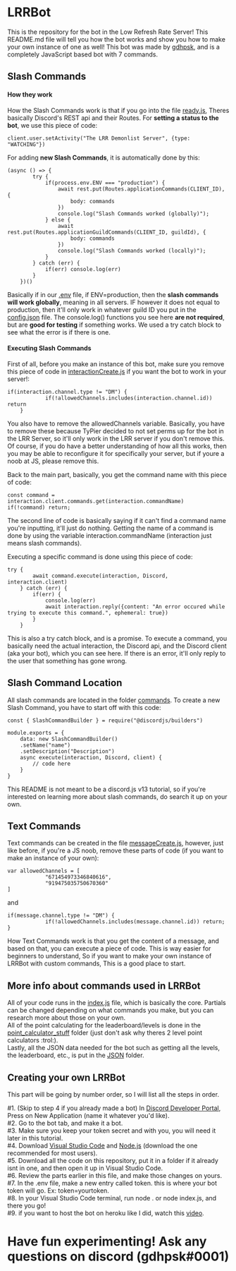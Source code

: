 # LRRBot

This is the repository for the bot in the Low Refresh Rate Server! This README.md file will tell you how the bot works and show you how to make your own instance of one as well! 
This bot was made by [gdhpsk](https://github.com/gdhpsk/), and is a completely JavaScript based bot with 7 commands. 

## Slash Commands

#### How they work

How the Slash Commands work is that if you go into the file [ready.js](https://github.com/gdhpsk/LRRBot/blob/main/events/ready.js), Theres basically Discord's REST api and their Routes.
For **setting a status to the bot**, we use this piece of code: 

```
client.user.setActivity("The LRR Demonlist Server", {type: "WATCHING"})
```

For adding **new Slash Commands**, it is automatically done by this: 

```
(async () => {
		try {
			if(process.env.ENV === "production") {
				await rest.put(Routes.applicationCommands(CLIENT_ID), {
					body: commands
				})
				console.log("Slash Commands worked (globally)");
			} else {
				await rest.put(Routes.applicationGuildCommands(CLIENT_ID, guildId), {
					body: commands
				})
				console.log("Slash Commands worked (locally)"); 
			}
		} catch (err) {
			if(err) console.log(err)
		}
	})()
```

Basically if in our [.env](https://github.com/gdhpsk/LRRBot/blob/main/.env) file, if ENV=production, then the **slash commands will work globally**, meaning in all servers.
IF however it does not equal to production, then it'll only work in whatever guild ID you put in the [config.json](https://github.com/gdhpsk/LRRBot/blob/main/config.json) file.
The console.log() functions you see here **are not required**, but are **good for testing** if something works. We used a try catch block to see what the error is if there is one.

#### Executing Slash Commands

First of all, before you make an instance of this bot, make sure you remove this piece of code in [interactionCreate.js](https://github.com/gdhpsk/LRRBot/blob/main/events/interactionCreate.js) if you want the bot to work in your server!:

```
if(interaction.channel.type != "DM") {
			if(!allowedChannels.includes(interaction.channel.id)) return
	}
```

You also have to remove the allowedChannels variable. Basically, you have to remove these because TyPier decided to not set perms up for the bot in the LRR Server, so it'll only work in the LRR server if you don't remove this.<br/>
Of course, if you do have a better understanding of how all this works, then you may be able to reconfigure it for specifically your server, but if youre a noob at JS, please remove this.

Back to the main part, basically, you get the command name with this piece of code:

```
const command = interaction.client.commands.get(interaction.commandName)
if(!command) return;
```

The second line of code is basically saying if it can't find a command name you're inputting, it'll just do nothing. Getting the name of a command is done by using the variable interaction.commandName (interaction just means slash commands).

Executing a specific command is done using this piece of code:

```
try {
		await command.execute(interaction, Discord, interaction.client)
	} catch (err) {
		if(err) {
			console.log(err)
			await interaction.reply({content: "An error occured while trying to execute this command.", ephemeral: true})
		}
	}
```

This is also a try catch block, and is a promise. To execute a command, you basically need the actual interaction, the Discord api, and the Discord client (aka your bot), which you can see here. If there is an error, it'll only reply to the user that something has gone wrong.

## Slash Command Location

All slash commands are located in the folder [commands](https://github.com/gdhpsk/LRRBot/tree/main/commands). To create a new Slash Command, you have to start off with this code:

```
const { SlashCommandBuilder } = require("@discordjs/builders")

module.exports = {
    data: new SlashCommandBuilder()
    .setName("name")
    .setDescription("Description")
    async execute(interaction, Discord, client) {
        // code here
    }
}
```
This README is not meant to be a discord.js v13 tutorial, so if you're interested on learning more about slash commands, do search it up on your own.

## Text Commands

Text commands can be created in the file [messageCreate.js](https://github.com/gdhpsk/LRRBot/blob/main/events/messageCreate.js), however, just like before, if you're a JS noob, remove these parts of code (if you want to make an instance of your own):

```
var allowedChannels = [
            "671454973346840616",
            "919475035750670360"
]
```
and
```
if(message.channel.type != "DM") {
            if(!allowedChannels.includes(message.channel.id)) return;
}
```

How Text Commands work is that you get the content of a message, and based on that, you can execute a piece of code. This is way easier for beginners to understand, So if you want to make your own instance of LRRBot with custom commands, This is a good place to start.

## More info about commands used in LRRBot

All of your code runs in the [index.js](https://github.com/gdhpsk/LRRBot/blob/main/index.js) file, which is basically the core. Partials can be changed depending on what commands you make, but you can research more about those on your own.<br/>
All of the point calculating for the leaderboard/levels is done in the [point_calculator_stuff](https://github.com/gdhpsk/LRRBot/tree/main/point_calculator_stuff) folder (just don't ask why theres 2 level point calculators :trol:).<br/>
Lastly, all the JSON data needed for the bot such as getting all the levels, the leaderboard, etc., is put in the [JSON](https://github.com/gdhpsk/LRRBot/tree/main/JSON) folder.

## Creating your own LRRBot

This part will be going by number order, so I will list all the steps in order.

#1. (Skip to step 4 if you already made a bot) In [Discord Developer Portal](https://discord.com/developers/), Press on New Application (name it whatever you'd like).<br/>
#2. Go to the bot tab, and make it a bot.<br/>
#3. Make sure you keep your token secret and with you, you will need it later in this tutorial.<br/>
#4. Download [Visual Studio Code](https://code.visualstudio.com/) and [Node.js](https://nodejs.org/en/) (download the one recommended for most users).<br />
#5. Download all the code on this repository, put it in a folder if it already isnt in one, and then open it up in Visual Studio Code. <br/>
#6. Review the parts earlier in this file, and make those changes on yours.<br/>
#7. In the .env file, make a new entry called token. this is where your bot token will go. Ex: token=yourtoken.<br/>
#8. In your Visual Studio Code terminal, run node . or node index.js, and there you go!<br/>
#9. if you want to host the bot on heroku like I did, watch this [video](https://www.youtube.com/watch?v=zKfjR_xwLm4).

# Have fun experimenting! Ask any questions on discord (gdhpsk#0001)
